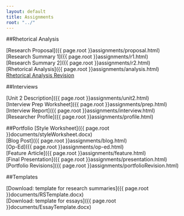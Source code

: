 ```yaml
---
layout: default
title: Assignments
root: "../"
---
```

##Rhetorical Analysis

[Research Proposal]({{ page.root }}assignments/proposal.html)  
[Research Summary 1]({{ page.root }}assignments/r1.html)  
[Research Summary 2]({{ page.root }}assignments/r2.html)  
[Rhetorical Analysis]({{ page.root }}assignments/analysis.html)  
[Rhetorical Analysis Revision](analysisRevision.html)  

##Interviews 

[Unit 2 Description]({{ page.root }}assignments/unit2.html)  
[Interview Prep Worksheet]({{ page.root }}assignments/prep.html)  
[Interview Report]({{ page.root }}assignments/interview.html)  
[Researcher Profile]({{ page.root }}assignments/profile.html)   

##Portfolio
[Style Worksheet]({{ page.root }}documents/styleWorksheet.docx)  
[Blog Post]({{ page.root }}assignments/blog.html)  
[Op-Ed]({{ page.root }}assignments/op-ed.html)  
[Feature Article]({{ page.root }}assignments/feature.html)  
[Final Presentation]({{ page.root }}assignments/presentation.html)  
[Portfolio Revisions]({{ page.root }}assignments/portfolioRevision.html)  

##Templates

[Download: template for research summaries]({{ page.root }}documents/RSTemplate.docx)  
[Download: template for essays]({{ page.root }}documents/EssayTemplate.docx)    








































